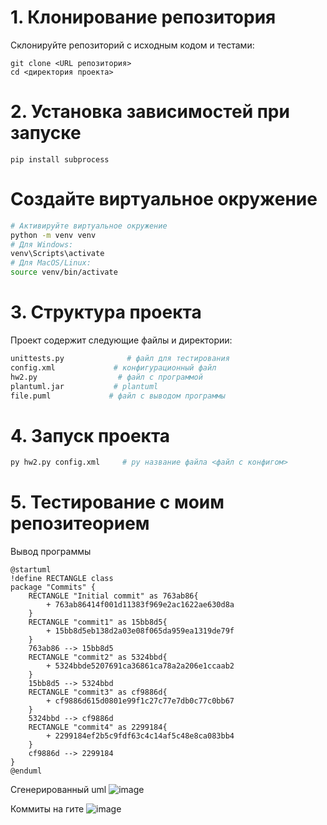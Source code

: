 # 1. Клонирование репозитория

Склонируйте репозиторий с исходным кодом и тестами:

```
git clone <URL репозитория>
cd <директория проекта>
```

# 2. Установка зависимостей при запуске

```
pip install subprocess

```

# Создайте виртуальное окружение

```bash
# Активируйте виртуальное окружение
python -m venv venv
# Для Windows:
venv\Scripts\activate
# Для MacOS/Linux:
source venv/bin/activate
```


# 3. Структура проекта
Проект содержит следующие файлы и директории:
```bash
unittests.py              # файл для тестирования
config.xml             # конфигурационный файл 
hw2.py                  # файл с программой
plantuml.jar           # plantuml
file.puml             # файл с выводом программы 
```

# 4. Запуск проекта
```bash
py hw2.py config.xml     # py название файла <файл с конфигом>
```


# 5. Тестирование с моим репозитеорием 
Вывод программы
```
@startuml
!define RECTANGLE class
package "Commits" {
    RECTANGLE "Initial commit" as 763ab86{
        + 763ab86414f001d11383f969e2ac1622ae630d8a
    }
    RECTANGLE "commit1" as 15bb8d5{
        + 15bb8d5eb138d2a03e08f065da959ea1319de79f
    }
    763ab86 --> 15bb8d5
    RECTANGLE "commit2" as 5324bbd{
        + 5324bbde5207691ca36861ca78a2a206e1ccaab2
    }
    15bb8d5 --> 5324bbd
    RECTANGLE "commit3" as cf9886d{
        + cf9886d615d0801e99f1c27c77e7db0c77c0bb67
    }
    5324bbd --> cf9886d
    RECTANGLE "commit4" as 2299184{
        + 2299184ef2b5c9fdf63c4c14af5c48e8ca083bb4
    }
    cf9886d --> 2299184
}
@enduml
```
Сгенерированный uml
![image](https://github.com/user-attachments/assets/3cbaac73-c29d-42b3-a084-624acbf6a914)

Коммиты на гите
![image](https://github.com/user-attachments/assets/18c2323e-52e9-4641-b9d6-e5b5cb2f86f2)


